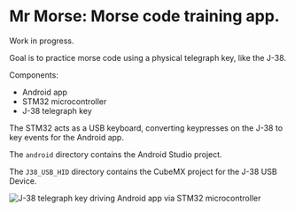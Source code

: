 # Mr Morse: Morse code training app.

Work in progress.

Goal is to practice morse code using a physical telegraph key, like the J-38.

Components:
- Android app
- STM32 microcontroller
- J-38 telegraph key

The STM32 acts as a USB keyboard, converting keypresses on the J-38 to key events for the Android app.

The `android` directory contains the Android Studio project.

The `J38_USB_HID` directory contains the CubeMX project for the J-38 USB Device.

![J-38 telegraph key driving Android app via STM32 microcontroller](J-38_USB_HID.png)

